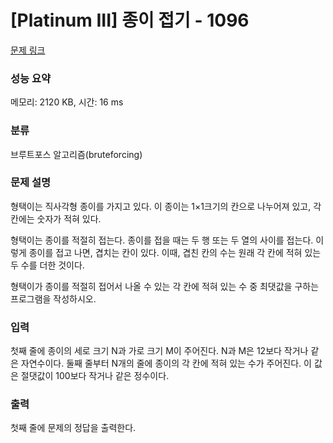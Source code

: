 # [Platinum III] 종이 접기 - 1096 

[문제 링크](https://www.acmicpc.net/problem/1096) 

### 성능 요약

메모리: 2120 KB, 시간: 16 ms

### 분류

브루트포스 알고리즘(bruteforcing)

### 문제 설명

<p>형택이는 직사각형 종이를 가지고 있다. 이 종이는 1×1크기의 칸으로 나누어져 있고, 각 칸에는 숫자가 적혀 있다.</p>

<p>형택이는 종이를 적절히 접는다. 종이를 접을 때는 두 행 또는 두 열의 사이를 접는다. 이렇게 종이를 접고 나면, 겹치는 칸이 있다. 이때, 겹친 칸의 수는 원래 각 칸에 적혀 있는 두 수를 더한 것이다.</p>

<p>형택이가 종이를 적절히 접어서 나올 수 있는 각 칸에 적혀 있는 수 중 최댓값을 구하는 프로그램을 작성하시오.</p>

### 입력 

 <p>첫째 줄에 종이의 세로 크기 N과 가로 크기 M이 주어진다. N과 M은 12보다 작거나 같은 자연수이다. 둘째 줄부터 N개의 줄에 종이의 각 칸에 적혀 있는 수가 주어진다. 이 값은 절댓값이 100보다 작거나 같은 정수이다.</p>

### 출력 

 <p>첫째 줄에 문제의 정답을 출력한다.</p>

